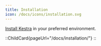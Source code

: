```yaml
---
title: Installation
icon: /docs/icons/installation.svg
---
```


[Install Kestra](../02.installation/index.md) in your preferred environment.

::ChildCard{pageUrl="/docs/installation/"}
::
